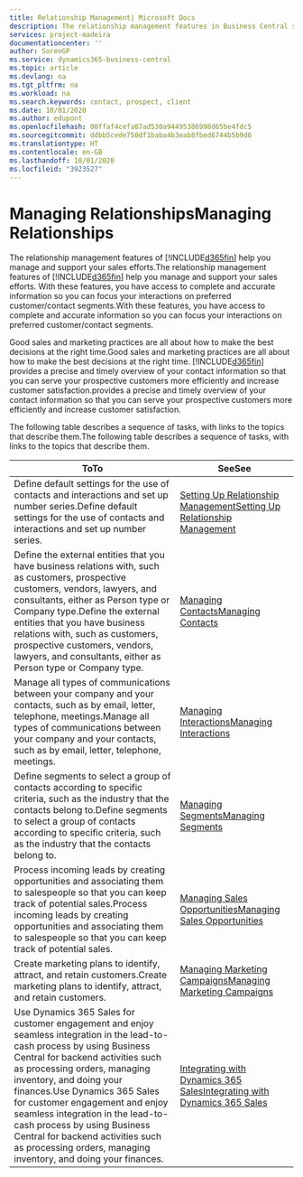 ```yaml
---
title: Relationship Management| Microsoft Docs
description: The relationship management features in Business Central support your sales efforts and let you access information about contacts and prospects so you can serve customers efficiently.
services: project-madeira
documentationcenter: ''
author: SorenGP
ms.service: dynamics365-business-central
ms.topic: article
ms.devlang: na
ms.tgt_pltfrm: na
ms.workload: na
ms.search.keywords: contact, prospect, client
ms.date: 10/01/2020
ms.author: edupont
ms.openlocfilehash: 00ffaf4cefa87ad530a94495386998d65be4fdc5
ms.sourcegitcommit: ddbb5cede750df1baba4b3eab8fbed6744b5b9d6
ms.translationtype: HT
ms.contentlocale: en-GB
ms.lasthandoff: 10/01/2020
ms.locfileid: "3923527"
---
```

# <a name="managing-relationships"></a><span data-ttu-id="0db68-103">Managing Relationships</span><span class="sxs-lookup"><span data-stu-id="0db68-103">Managing Relationships</span></span>
<span data-ttu-id="0db68-104">The relationship management features of [!INCLUDE[d365fin](includes/d365fin_md.md)] help you manage and support your sales efforts.</span><span class="sxs-lookup"><span data-stu-id="0db68-104">The relationship management features of [!INCLUDE[d365fin](includes/d365fin_md.md)] help you manage and support your sales efforts.</span></span> <span data-ttu-id="0db68-105">With these features, you have access to complete and accurate information so you can focus your interactions on preferred customer/contact segments.</span><span class="sxs-lookup"><span data-stu-id="0db68-105">With these features, you have access to complete and accurate information so you can focus your interactions on preferred customer/contact segments.</span></span>

<span data-ttu-id="0db68-106">Good sales and marketing practices are all about how to make the best decisions at the right time.</span><span class="sxs-lookup"><span data-stu-id="0db68-106">Good sales and marketing practices are all about how to make the best decisions at the right time.</span></span> [!INCLUDE[d365fin](includes/d365fin_md.md)] <span data-ttu-id="0db68-107">provides a precise and timely overview of your contact information so that you can serve your prospective customers more efficiently and increase customer satisfaction.</span><span class="sxs-lookup"><span data-stu-id="0db68-107">provides a precise and timely overview of your contact information so that you can serve your prospective customers more efficiently and increase customer satisfaction.</span></span>

<span data-ttu-id="0db68-108">The following table describes a sequence of tasks, with links to the topics that describe them.</span><span class="sxs-lookup"><span data-stu-id="0db68-108">The following table describes a sequence of tasks, with links to the topics that describe them.</span></span>  

| <span data-ttu-id="0db68-109">To</span><span class="sxs-lookup"><span data-stu-id="0db68-109">To</span></span> | <span data-ttu-id="0db68-110">See</span><span class="sxs-lookup"><span data-stu-id="0db68-110">See</span></span> |
| --- | --- |
|<span data-ttu-id="0db68-111">Define default settings for the use of contacts and interactions and set up number series.</span><span class="sxs-lookup"><span data-stu-id="0db68-111">Define default settings for the use of contacts and interactions and set up number series.</span></span>|[<span data-ttu-id="0db68-112">Setting Up Relationship Management</span><span class="sxs-lookup"><span data-stu-id="0db68-112">Setting Up Relationship Management</span></span>](marketing-setup-marketing.md)|
|<span data-ttu-id="0db68-113">Define the external entities that you have business relations with, such as customers, prospective customers, vendors, lawyers, and consultants, either as Person type or Company type.</span><span class="sxs-lookup"><span data-stu-id="0db68-113">Define the external entities that you have business relations with, such as customers, prospective customers, vendors, lawyers, and consultants, either as Person type or Company type.</span></span>|[<span data-ttu-id="0db68-114">Managing Contacts</span><span class="sxs-lookup"><span data-stu-id="0db68-114">Managing Contacts</span></span>](marketing-contacts.md)|
|<span data-ttu-id="0db68-115">Manage all types of communications between your company and your contacts, such as by email, letter, telephone, meetings.</span><span class="sxs-lookup"><span data-stu-id="0db68-115">Manage all types of communications between your company and your contacts, such as by email, letter, telephone, meetings.</span></span>|[<span data-ttu-id="0db68-116">Managing Interactions</span><span class="sxs-lookup"><span data-stu-id="0db68-116">Managing Interactions</span></span>](marketing-interactions.md)|
|<span data-ttu-id="0db68-117">Define segments to select a group of contacts according to specific criteria, such as the industry that the contacts belong to.</span><span class="sxs-lookup"><span data-stu-id="0db68-117">Define segments to select a group of contacts according to specific criteria, such as the industry that the contacts belong to.</span></span>|[<span data-ttu-id="0db68-118">Managing Segments</span><span class="sxs-lookup"><span data-stu-id="0db68-118">Managing Segments</span></span>](marketing-segments.md)|
|<span data-ttu-id="0db68-119">Process incoming leads by creating opportunities and associating them to salespeople so that you can keep track of potential sales.</span><span class="sxs-lookup"><span data-stu-id="0db68-119">Process incoming leads by creating opportunities and associating them to salespeople so that you can keep track of potential sales.</span></span>|[<span data-ttu-id="0db68-120">Managing Sales Opportunities</span><span class="sxs-lookup"><span data-stu-id="0db68-120">Managing Sales Opportunities</span></span>](marketing-manage-sales-opportunities.md)|
|<span data-ttu-id="0db68-121">Create marketing plans to identify, attract, and retain customers.</span><span class="sxs-lookup"><span data-stu-id="0db68-121">Create marketing plans to identify, attract, and retain customers.</span></span>|[<span data-ttu-id="0db68-122">Managing Marketing Campaigns</span><span class="sxs-lookup"><span data-stu-id="0db68-122">Managing Marketing Campaigns</span></span>](marketing-campaigns.md)|
|<span data-ttu-id="0db68-123">Use Dynamics 365 Sales for customer engagement and enjoy seamless integration in the lead-to-cash process by using Business Central for backend activities such as processing orders, managing inventory, and doing your finances.</span><span class="sxs-lookup"><span data-stu-id="0db68-123">Use Dynamics 365 Sales for customer engagement and enjoy seamless integration in the lead-to-cash process by using Business Central for backend activities such as processing orders, managing inventory, and doing your finances.</span></span>|[<span data-ttu-id="0db68-124">Integrating with Dynamics 365 Sales</span><span class="sxs-lookup"><span data-stu-id="0db68-124">Integrating with Dynamics 365 Sales</span></span>](marketing-integrate-dynamicscrm.md)|
